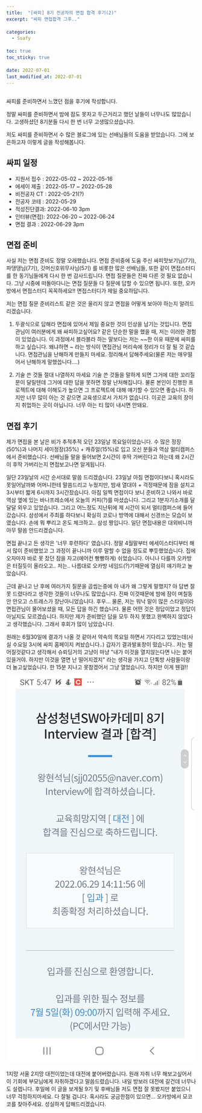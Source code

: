 ```yaml
---
title:  "[싸피] 8기 전공자의 면접 합격 후기(2)"
excerpt: "싸피 면접합격 그후.."

categories:
  - Ssafy

toc: true
toc_sticky: true
 
date: 2022-07-01
last_modified_at: 2022-07-01
---
```


##
싸피를 준비하면서 느꼈던 점을 후기에 작성합니다.

정말 싸피를 준비하면서 밤에 잠도 못자고 두근거리고 했던 날들이 너무나도 많았습니다.
고생하셨던 8기분들 다시 한 번 너무 고생많으셨습니다.

저도 싸피를 준비하면서 수 많은 블로그에 있는 선배님들의 도움을 받았습니다. 그에 보은하고자
이렇게 글을 작성해봅니다.

## 싸피 일정
- 지원서 접수 : 2022-05-02 ~ 2022-05-16
- 에세이 제출 : 2022-05-17 ~ 2022-05-28
- 비전공자 CT : 2022-05-21(?)
- 전공자 코테 : 2022-05-29
- 적성진단결과: 2022-06-10 3pm
- 인터뷰(면접): 2022-06-20 ~ 2022-06-24
- 면접 결과   : 2022-06-29 3pm

## 면접 준비
사실 저는 면접 준비도 정말 오래했습니다. 면접 준비중에 도움 주신 싸피맛보기님(7기), 파댕댕님(7기), 갓머신호위무사님(5기) 를 비롯한 많은 선배님들, 또한 같이 면접스터디를 한 동기님들에게 다시 한 번 감사드립니다. 면접 질문들은 진짜 다른 것 필요 없습니다. 그냥 시중에 떠돌아다니는 면접 질문들 다 질문에 답할 수 있으면 됩니다. 또한, 오카방에서 면접스터디 꼭꼭하세요!! 면접스터디가 제일 중요하답니다.

저는 면접 질문 준비리스트 같은 것은 올리지 않고 면접을 어떻게 보아야 하는지 알려드리겠습니다.

1. 두괄식으로 답해라
면접에 있어서 제일 중요한 것이 인상을 남기는 것입니다.
면접관님이 여러분에게 왜 싸피하고싶어요? 같은 단순한 말을 했을 때, 저는 이러한 경험이 있었습니다. 이 과정에서 블라블라 하는 말보다는 저는 ~~한 이유 때문에 싸피를 하고 싶습니다. 왜냐하면 ~ 라는 방식이 면접관님 머리속에 정리가 더 잘 될 것 같습니다. 면접관님을 난해하게 만들지 마세요. 정리해서 답해주세요(물론 저는 매우떨어서 난해하게 말했씁니다....)

2. 기술 쓴 것들 절대 나열하지 마세요
기술 쓴 것들을 말하게 되면 그거에 대한 꼬리질문이 달릴텐데 그거에 대한 답을 못하면 정말 난처해집니다. 물론 본인이 진행한 프로젝트에 대해 이해도가 높으면 그 프로젝트에 대해 얘기할 수 있으면 좋습니다. 하지만 너무 많이 아는 것 같으면 교육생으로서 가치가 없습니다. 이곳은 교육의 장이지 취업하는 곳이 아닙니다. 너무 아는 티 많이 내시면 안돼요.

## 면접 후기
제가 면접을 본 날은 비가 추적추적 오던 23일날 목요일이었습니다.
수 많은 정장(50%)과 나머지 세미정장(35%) + 캐쥬얼(15%)로 입고 오신 분들과 역삼 멀티캠퍼스에서 준비했습니다.
선배님들 말을 들어보면 2시간이 후딱 가버린다고 하는데 왜 2시간이 후딱 가버리는지 면접보고나면 알게됩니다.

일단 23일날의 시간 순서대로 말씀 드리겠습니다.
23일날 아침 면접이다보니 혹시라도 못일어날까봐 어머니한테 말씀드리고 누웠지만, 밤새 열대야 + 걱정때문에 잠을 설치고
3시부터 짧게 6시까지 3시간잤습니다.
아침 일찍 면접이다 보니 준비하고 나와서 바로 역삼 옆에 있는 바나프레소에서 오늘의 커피(?)를 마셨습니다. 그리고 1분자기소개를 달달달 외우고 있었습니다.
그리고 어느정도 지난뒤에 제 시간이 되서 멀티캠퍼스에 들어갔습니다. 삼성에서 주최를 하다보니 확실히 코로나 방역에 대해서 신경쓰는 모습이 보였습니다. 손에 뭐 뿌리고 온도 체크하고.. 삼성 짱입니다.
일단 면접내용은 대외비니까 아무 말씀 안드리겠습니다.

면접 끝나고 든 생각은 '너무 후련하다' 였습니다. 정말 4월말부터 에세이스터디부터 해서 많이 준비했었고 그 과정이 끝나니까 이루 말할 수 없을 정도로 뿌듯했었습니다. 집에 오자마자 바로 못 잤던 잠을 자고(에어컨 빵빵하게) 쉬었습니다.
아니나 다를까 오카방은 터질듯이 올라오고.. 저는.. 나름대로 오카방 네임드(?)기때문에 열심히 얘기하고 놀았습니다.

근데 끝나고 난 후에 여러가지 질문을 곱씹는중에 아 내가 왜 그렇게 말했지? 아 답변 잘못 드렸다라고 생각한 것들이 너무나도 많았습니다. 진짜 이것때문에 밤에 잠이 며칠동안 안오고 스트레스가 장난아니었습니다. 후우...
물론, 저는 워낙 말이 많은 스타일이라 면접관님이 물어보셨을 때, 모든 답을 하긴 했습니다. 물론 어떤 것은 정답이었고 정답이 아닐지도 모르겠습니다. 하지만 제가 준비했던 답을 모두 하지 못했고 완벽하지 않았다고 생각했습니다. 그래서 후회가 많이 남았습니다.

원래는 6월30일에 결과가 나올 것 같아서 약속의 목요일 하면서 기다리고 있었는데(사실 수요일 3시에 싸피 홈페이지 켜놨습니다..) 갑자기 결과발표창이 떴습니다.. 저는 떨어질것같다고 생각해서 슈뢰딩거의 고냥이 마냥 "내가 이것을 열지않는다면 나는 붙어있을거야. 하지만 이것을 열면 난 떨어지겠지" 라는 생각을 가지고 단톡방 사람들이랑 더 놀고싶었습니다. 한 15분 지나고 못참겠어서 그냥 열었습니다. 하지만 이게 웬걸!!

![image](../../assets/images/ssafy_pass.jpg)

1지망 서울 2지망 대전이었는데 대전에 붙어버렸습니다. 원래 자취 너무 해보고싶어서 이 기회에 부모님에게 자취하겠다고 말씀드렸습니다. 내일 방보러 대전에 갈건데 너무나도 설렙니다. 후일에 이 글을 보게될 9기 및 후배님들 저도 면접 잘 못봤지만 붙었으니 너무 걱정하지마세요. 다 잘될 겁니다. 혹시라도 궁금한점이 있으면... 오카방에서 모코코를 찾아주세요. 성실하게 답해드리겠습니다.